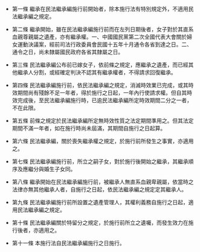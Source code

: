 * 第一條 繼承在民法繼承編施行前開始者，除本施行法有特別規定外，不適用民法繼承編之規定。

* 第二條 繼承開始，雖在民法繼承編施行前而在左列日期後者，女子對於其直系血親尊親屬之遺產，亦有繼承權。一、中國國民黨第二次全國代表大會關於婦女運動決議案，經前司法行政委員會民國十五年十月通令各省到達之日。二、通令之日，尚未隸屬國民政府各省其隸屬之日。

* 第三條 民法繼承編公布前已嫁女子，依前條之規定，應繼承之遺產，而已經其他繼承人分割，或經確定判決不認其有繼承權者，不得請求回復繼承。

* 第四條 民法繼承編施行前，依民法繼承編之規定，消滅時效業已完成，或其時效期間尚有殘餘不足一年者，得於施行之日起，一年內行使請求權。但自其時效完成後，至民法繼承編施行時，已逾民法繼承編所定時效期間二分之一者，不在此限。

* 第五條 前條之規定於民法繼承編所定無時效性質之法定期間準用之。但其法定期間不滿一年者，如在施行時尚未屆滿，其期間自施行之日起算。

* 第六條 民法繼承編，關於喪失繼承權之規定，於施行前所發生之事實，亦適用之。

* 第七條 民法繼承編施行前，所立之嗣子女，對於施行後開始之繼承，其繼承順序及應繼分與婚生子女同。

* 第八條 繼承開始在民法繼承編施行前，被繼承人無直系血親卑親屬，依當時之法律亦無其他繼承人者，自施行之日起，依民法繼承編之規定定其繼承人。

* 第九條 民法繼承編施行前所設置之遺產管理人，其權利義務自施行之日起，適用民法繼承編之規定。

* 第十條 民法繼承編關於特留分之規定，於施行前所立之遺囑，而發生效力在施行後者，亦適用之。

* 第十一條 本施行法自民法繼承編施行之日施行。

